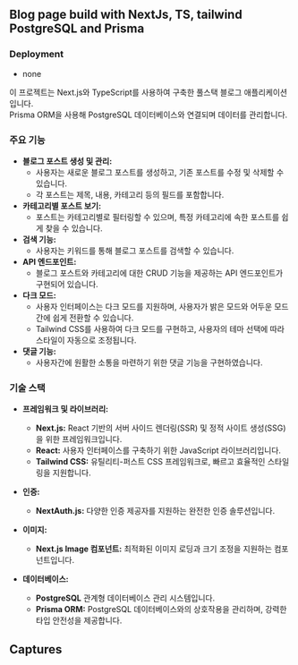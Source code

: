 ## Blog page build with NextJs, TS, tailwind PostgreSQL and Prisma

### Deployment

- none

이 프로젝트는 Next.js와 TypeScript를 사용하여 구축한 풀스택 블로그 애플리케이션입니다.<br/>
Prisma ORM을 사용해 PostgreSQL 데이터베이스와 연결되며 데이터를 관리합니다.

### 주요 기능

- **블로그 포스트 생성 및 관리:**
  - 사용자는 새로운 블로그 포스트를 생성하고, 기존 포스트를 수정 및 삭제할 수 있습니다.
  - 각 포스트는 제목, 내용, 카테고리 등의 필드를 포함합니다.
- **카테고리별 포스트 보기:**
  - 포스트는 카테고리별로 필터링할 수 있으며, 특정 카테고리에 속한 포스트를 쉽게 찾을 수 있습니다.
- **검색 기능:**
  - 사용자는 키워드를 통해 블로그 포스트를 검색할 수 있습니다.
- **API 엔드포인트:**
  - 블로그 포스트와 카테고리에 대한 CRUD 기능을 제공하는 API 엔드포인트가 구현되어 있습니다.
- **다크 모드:**
  - 사용자 인터페이스는 다크 모드를 지원하며, 사용자가 밝은 모드와 어두운 모드 간에 쉽게 전환할 수 있습니다.
  - Tailwind CSS를 사용하여 다크 모드를 구현하고, 사용자의 테마 선택에 따라 스타일이 자동으로 조정됩니다.
- **댓글 기능:**
  - 사용자간에 원활한 소통을 마련하기 위한 댓글 기능을 구현하였습니다.

### 기술 스택

- **프레임워크 및 라이브러리:**

  - **Next.js:** React 기반의 서버 사이드 렌더링(SSR) 및 정적 사이트 생성(SSG)을 위한 프레임워크입니다.
  - **React:** 사용자 인터페이스를 구축하기 위한 JavaScript 라이브러리입니다.
  - **Tailwind CSS:** 유틸리티-퍼스트 CSS 프레임워크로, 빠르고 효율적인 스타일링을 지원합니다.

- **인증:**

  - **NextAuth.js:** 다양한 인증 제공자를 지원하는 완전한 인증 솔루션입니다.

- **이미지:**

  - **Next.js Image 컴포넌트:** 최적화된 이미지 로딩과 크기 조정을 지원하는 컴포넌트입니다.

- **데이터베이스:**
  - **PostgreSQL** 관계형 데이터베이스 관리 시스템입니다.
  - **Prisma ORM:** PostgreSQL 데이터베이스와의 상호작용을 관리하며, 강력한 타입 안전성을 제공합니다.

## Captures
